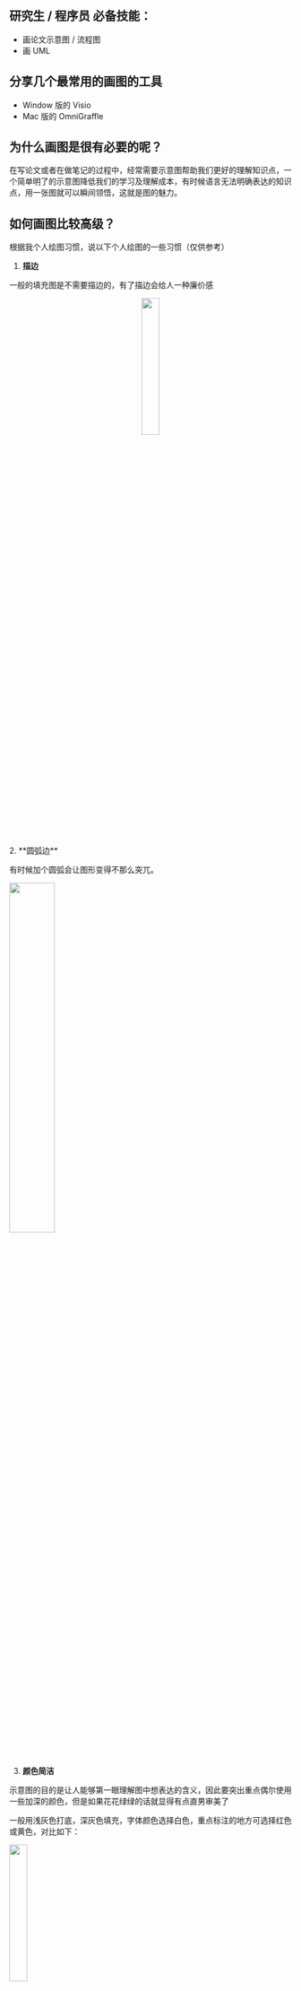 

## 研究生 / 程序员  必备技能：

+ 画论文示意图 / 流程图
+ 画 UML 



## 分享几个最常用的画图的工具

+ Window 版的 Visio
+ Mac 版的 OmniGraffle



## 为什么画图是很有必要的呢？

在写论文或者在做笔记的过程中，经常需要示意图帮助我们更好的理解知识点，一个简单明了的示意图降低我们的学习及理解成本，有时候语言无法明确表达的知识点，用一张图就可以瞬间领悟，这就是图的魅力。



## 如何画图比较高级？

根据我个人绘图习惯，说以下个人绘图的一些习惯（仅供参考）

1. **描边**

一般的填充图是不需要描边的，有了描边会给人一种廉价感

<div align=center><img src="https://tva1.sinaimg.cn/large/008eGmZEgy1gobrg07a3dj319809yjrd.jpg" width="25%" height="25%"></div>

<div align=center></div>
2. **圆弧边**

有时候加个圆弧会让图形变得不那么突兀。

<img src="https://tva1.sinaimg.cn/large/008eGmZEgy1gobrg5cdeyj30og05kq3t.jpg" width="40%" height="40%">

3. **颜色简洁**

示意图的目的是让人能够第一眼理解图中想表达的含义，因此要突出重点偶尔使用一些加深的颜色，但是如果花花绿绿的话就显得有点直男审美了

一般用浅灰色打底，深灰色填充，字体颜色选择白色，重点标注的地方可选择红色或黄色，对比如下：

<img src="https://tva1.sinaimg.cn/large/008eGmZEgy1gobrg7os39j31ne0mfwfm.jpg" width="25%" height="25%">

4. **选色**

如果你比较专业可直接使用七彩盘选色，七彩盘选色的好处是可以提供更广泛的色域。

<img src="https://tva1.sinaimg.cn/large/008eGmZEgy1gobrgdnmtfj30co0my0zg.jpg" width="30%" height="30%">

如果你是新手，可以通过其他方式，比如画笔选色，画笔选色的好处是颜色定位容易，因为在一般的绘图中使用的颜色是比较单一的。

<img src="https://tva1.sinaimg.cn/large/008eGmZEgy1gobrgg84z8j30cw0n2dob.jpg" width="30%" height="30%">

5. **透明度**

透明读是有必要的，比如画 CAP 定理时，选择 50% 透明读来表示交集的效果

<img src="https://tva1.sinaimg.cn/large/008eGmZEgy1gobrgk9reaj30u00u0wk8.jpg" width="25%" height="25%">



## 你可以用它画什么？

1. **UML 图**


<img src="https://tva1.sinaimg.cn/large/008eGmZEgy1gobrgwh1v3j31m70izjv1.jpg" width="30%" height="30%">


2. **logo**

你可以制作各种logo

<img src="https://tva1.sinaimg.cn/large/008eGmZEgy1gobrh0pes0j322c0u0tob.jpg" width="25%" height="25%">

3. **流程图**


<img src="https://tva1.sinaimg.cn/large/008eGmZEgy1gobrh8zscqj30u0167thf.jpg" width="30%" height="30%">

4. **示意图**


<img src="https://tva1.sinaimg.cn/large/008eGmZEgy1gobrhe5lqrj31a90u0wob.jpg" width="35%" height="35%">

<img src="https://tva1.sinaimg.cn/large/008eGmZEgy1gobrhln7alj31bh0miq70.jpg" width="40%" height="40%">

当然，画图只是辅助技能，最终还是要回归到代码，不能将过多精力放在如何提升画图的技能上，这样不就本末倒置了嘛？

